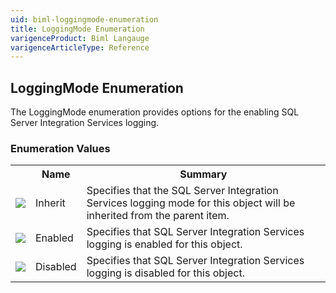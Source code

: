 ```yaml
---
uid: biml-loggingmode-enumeration
title: LoggingMode Enumeration
varigenceProduct: Biml Langauge
varigenceArticleType: Reference
---
```


## LoggingMode Enumeration<div class="LanguageSummary"><div class ="SummaryItem">The LoggingMode enumeration provides options for the enabling SQL Server Integration Services logging.</div></div><div class="EnumValueGroup">### Enumeration Values<table id="EnumValue" class="MemberList"><tbody><tr><th class="MemberTypeIconColumnHeader">&nbsp;</th><th class="MemberNameColumnHeader">Name</th><th class="MemberSummaryColumnHeader">Summary</th></tr><tr class="cd0"><td align="center" class="MemberTypeIcon"><img src="enumValue.png"></img></td><td class="MemberName">Inherit</td><td class="MemberSummary"><div class ="SummaryItem">Specifies that the SQL Server Integration Services logging mode for this object will be inherited from the parent item.</div></td></tr><tr class="cd1"><td align="center" class="MemberTypeIcon"><img src="enumValue.png"></img></td><td class="MemberName">Enabled</td><td class="MemberSummary"><div class ="SummaryItem">Specifies that SQL Server Integration Services logging is enabled for this object.</div></td></tr><tr class="cd0"><td align="center" class="MemberTypeIcon"><img src="enumValue.png"></img></td><td class="MemberName">Disabled</td><td class="MemberSummary"><div class ="SummaryItem">Specifies that SQL Server Integration Services logging is disabled for this object.</div></td></tr></tbody></table></div>